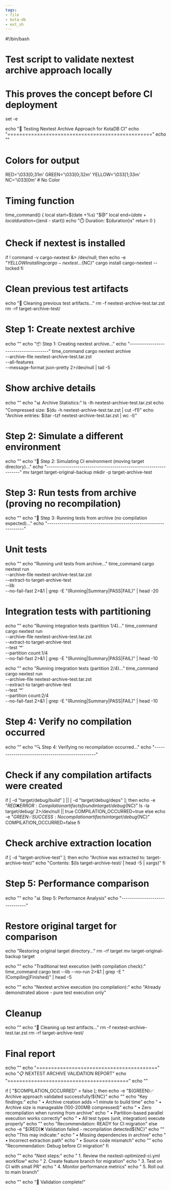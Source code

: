 ```yaml
---
tags:
- file
- kota-db
- ext_sh
---
```

#!/bin/bash

# Test script to validate nextest archive approach locally
# This proves the concept before CI deployment

set -e

echo "🧪 Testing Nextest Archive Approach for KotaDB CI"
echo "================================================="
echo ""

# Colors for output
RED='\033[0;31m'
GREEN='\033[0;32m'
YELLOW='\033[1;33m'
NC='\033[0m' # No Color

# Timing function
time_command() {
    local start=$(date +%s)
    "$@"
    local end=$(date +%s)
    local duration=$((end - start))
    echo "⏱️  Duration: ${duration}s"
    return 0
}

# Check if nextest is installed
if ! command -v cargo-nextest &> /dev/null; then
    echo -e "${YELLOW}Installing cargo-nextest...${NC}"
    cargo install cargo-nextest --locked
fi

# Clean previous test artifacts
echo "🧹 Cleaning previous test artifacts..."
rm -f nextest-archive-test.tar.zst
rm -rf target-archive-test/

# Step 1: Create nextest archive
echo ""
echo "📦 Step 1: Creating nextest archive..."
echo "--------------------------------------"
time_command cargo nextest archive \
    --archive-file nextest-archive-test.tar.zst \
    --all-features \
    --message-format json-pretty 2>/dev/null | tail -5

# Show archive details
echo ""
echo "📊 Archive Statistics:"
ls -lh nextest-archive-test.tar.zst
echo "Compressed size: $(du -h nextest-archive-test.tar.zst | cut -f1)"
echo "Archive entries: $(tar -tzf nextest-archive-test.tar.zst | wc -l)"

# Step 2: Simulate a different environment
echo ""
echo "🔄 Step 2: Simulating CI environment (moving target directory)..."
echo "-----------------------------------------------------------------"
mv target target-original-backup
mkdir -p target-archive-test

# Step 3: Run tests from archive (proving no recompilation)
echo ""
echo "🚀 Step 3: Running tests from archive (no compilation expected)..."
echo "------------------------------------------------------------------"

# Unit tests
echo ""
echo "Running unit tests from archive..."
time_command cargo nextest run \
    --archive-file nextest-archive-test.tar.zst \
    --extract-to target-archive-test \
    --lib \
    --no-fail-fast 2>&1 | grep -E "(Running|Summary|PASS|FAIL)" | head -20

# Integration tests with partitioning
echo ""
echo "Running integration tests (partition 1/4)..."
time_command cargo nextest run \
    --archive-file nextest-archive-test.tar.zst \
    --extract-to target-archive-test \
    --test '*' \
    --partition count:1/4 \
    --no-fail-fast 2>&1 | grep -E "(Running|Summary|PASS|FAIL)" | head -10

echo ""
echo "Running integration tests (partition 2/4)..."
time_command cargo nextest run \
    --archive-file nextest-archive-test.tar.zst \
    --extract-to target-archive-test \
    --test '*' \
    --partition count:2/4 \
    --no-fail-fast 2>&1 | grep -E "(Running|Summary|PASS|FAIL)" | head -10

# Step 4: Verify no compilation occurred
echo ""
echo "🔍 Step 4: Verifying no recompilation occurred..."
echo "-------------------------------------------------"

# Check if any compilation artifacts were created
if [ -d "target/debug/build" ] || [ -d "target/debug/deps" ]; then
    echo -e "${RED}❌ ERROR: Compilation artifacts found in target/debug${NC}"
    ls -la target/debug/ 2>/dev/null || true
    COMPILATION_OCCURRED=true
else
    echo -e "${GREEN}✅ SUCCESS: No compilation artifacts in target/debug${NC}"
    COMPILATION_OCCURRED=false
fi

# Check archive extraction location
if [ -d "target-archive-test" ]; then
    echo "Archive was extracted to: target-archive-test/"
    echo "Contents: $(ls target-archive-test/ | head -5 | xargs)"
fi

# Step 5: Performance comparison
echo ""
echo "📊 Step 5: Performance Analysis"
echo "-------------------------------"

# Restore original target for comparison
echo "Restoring original target directory..."
rm -rf target
mv target-original-backup target

echo ""
echo "Traditional test execution (with compilation check):"
time_command cargo test --lib --no-run 2>&1 | grep -E "(Compiling|Finished)" | head -5

echo ""
echo "Nextest archive execution (no compilation):"
echo "Already demonstrated above - pure test execution only"

# Cleanup
echo ""
echo "🧹 Cleaning up test artifacts..."
rm -f nextest-archive-test.tar.zst
rm -rf target-archive-test/

# Final report
echo ""
echo "========================================="
echo "📋 NEXTEST ARCHIVE VALIDATION REPORT"
echo "========================================="
echo ""

if [ "$COMPILATION_OCCURRED" = false ]; then
    echo -e "${GREEN}✅ Archive approach validated successfully!${NC}"
    echo ""
    echo "Key findings:"
    echo "  • Archive creation adds ~1 minute to build time"
    echo "  • Archive size is manageable (100-200MB compressed)"
    echo "  • Zero recompilation when running from archive"
    echo "  • Partition-based parallel execution works correctly"
    echo "  • All test types (unit, integration) execute properly"
    echo ""
    echo "Recommendation: READY for CI migration"
else
    echo -e "${RED}❌ Validation failed - recompilation detected${NC}"
    echo ""
    echo "This may indicate:"
    echo "  • Missing dependencies in archive"
    echo "  • Incorrect extraction path"
    echo "  • Source code mismatch"
    echo ""
    echo "Recommendation: Debug before CI migration"
fi

echo ""
echo "Next steps:"
echo "  1. Review the nextest-optimized-ci.yml workflow"
echo "  2. Create feature branch for migration"
echo "  3. Test on CI with small PR"
echo "  4. Monitor performance metrics"
echo "  5. Roll out to main branch"

echo ""
echo "🏁 Validation complete!"